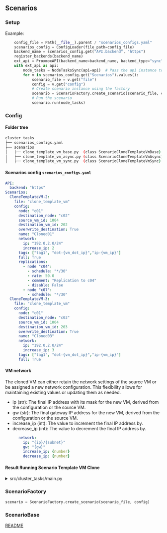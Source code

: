## Scenarios

### Setup 

Example:
```python
    config_file = Path(__file__).parent / "scenarios_configs.yaml"
    scenarios_config = ConfigLoader(file_path=config_file)
    backend_name = scenarios_config.get("API.backend", "https")
    register_backends(backend_name)
    ext_api = ProxmoxAPI(backend_name=backend_name, backend_type="sync")
    with ext_api as api:
        node_tasks = NodeTasksSync(api=api)  # Pass the api instance to NodeTasksAsync
        for v in scenarios_config.get("Scenarios").values():
            scenario_file = v.get("file")
            config = v.get("config")
            # Create scenario instance using the factory
            scenario = ScenarioFactory.create_scenario(scenario_file, config)
            # Run the scenario
            scenario.run(node_tasks)
```

### Config
#### Folder tree

```bash
cluster_tasks
├── scenarios_configs.yaml
├── scenarios
│   ├── clone_template_vm_base.py  (class ScenarioCloneTemplateVmBase)
│   ├── clone_template_vm_async.py (class ScenarioCloneTemplateVmAsync)
│   ├── clone_template_vm_sync.py  (class ScenarioCloneTemplateVmSync)
````
#### Scenarios config `scenarios_configs.yaml`
```yaml
API:
  backend: "https"
Scenarios:
  CloneTemplateVM-2:
    file: "clone_template_vm"
    config:
      node: "c01"
      destination_node: "c02"
      source_vm_id: 1004
      destination_vm_id: 202
      overwrite_destination: True
      name: "Cloned01"
      network:
        ip: "192.0.2.0/24"
        increase_ip: 2
      tags: ["tag1", "dot-{vm_dot_ip}","ip-{vm_ip}"]
      full: True
      replications:
        - node "c04":
          - schedule: "*/30"
          - rate: 50.0
          - comment: "Replication to c04"
          - disable: False
        - node "c07":
          - schedule: "*/30"
  CloneTemplateVM-3:
    file: "clone_template_vm"
    config:
      node: "c01"
      destination_node: "c03"
      source_vm_id: 1004
      destination_vm_id: 203
      overwrite_destination: True
      name: "Cloned03"
      network:
        ip: "192.0.2.0/24"
        increase_ip: 3
      tags: ["tag1", "dot-{vm_dot_ip}","ip-{vm_ip}"]
      full: True
```
#### VM network
The cloned VM can either retain the network settings of the source VM or be assigned a new network configuration. 
This flexibility allows for maintaining existing values or updating them as needed.

* ip (str): The final IP address with its mask for the new VM, derived from the configuration or the source VM.
* gw (str): The final gateway IP address for the new VM, derived from the configuration or the source VM.
* increase_ip (int): The value to increment the final IP address by.
* decrease_ip (int): The value to decrement the final IP address by.
```yaml
      network:
        ip: "{ip}/{subnet}"
        gw: "{gw}"
        increase_ip: {number}
        decrease_ip: {number}
```

#### Result Running Scenario Template VM Clone
<details>
<summary>src/cluster_tasks/main.py</summary>

``` bash
INFO: *** Running Scenario Template VM Clone: 'CloneTemplateVM-2'
INFO: Checking if destination Node:'c02' is online
INFO: Checking if VM 202 already exists
INFO: VM 202 already exists on node:'c02'. Deleting...
INFO: Waiting for replication job (202 to any) is removed... [ 0:00:00 / 0:10:00 ]
INFO: Waiting for replication job (202 to any) is removed... [ 0:00:02 / 0:10:00 ]
INFO: Waiting for replication job (202 to any) is removed... [ 0:00:04 / 0:10:00 ]
INFO: Waiting for replication job (202 to any) is removed... [ 0:00:06 / 0:10:00 ]
INFO: Waiting for replication job (202 to any) is removed... [ 0:00:08 / 0:10:00 ]
INFO: Waiting for replication job (202 to any) is removed... [ 0:00:11 / 0:10:00 ]
INFO: Waiting for replication job (202 to any) is removed... [ 0:00:13 / 0:10:00 ]
INFO: Waiting for replication job (202 to any) is removed... [ 0:00:15 / 0:10:00 ]
INFO: Waiting for replication job (202 to any) is removed... [ 0:00:17 / 0:10:00 ]
INFO: Waiting for replication job (202 to any) is removed... [ 0:00:19 / 0:10:00 ]
INFO: Waiting for replication job (202 to any) is removed... [ 0:00:21 / 0:10:00 ]
INFO: Waiting for replication job (202 to any) is removed... [ 0:00:24 / 0:10:00 ]
INFO: Waiting for replication job (202 to any) is removed... [ 0:00:26 / 0:10:00 ]
INFO: Waiting for replication job (202 to any) is removed... [ 0:00:28 / 0:10:00 ]
INFO: Waiting for replication job (202 to any) is removed... [ 0:00:30 / 0:10:00 ]
INFO: Waiting for task (c02:003E455F:05DAFD8E:677E5CD2:qmdestroy:202) to finish... [ 0:00:00 / 0:10:00 ]
INFO: VM 202 deleted successfully
INFO: Cloning VM from 1004 to 202
INFO: Waiting for task (c01:003D9445:05DB0598:677E5CD4:qmclone:1004) to finish... [ 0:00:00 / 0:10:00 ]
INFO: Waiting for task (c01:003D9445:05DB0598:677E5CD4:qmclone:1004) to finish... [ 0:00:02 / 0:10:00 ]
INFO: Waiting for task (c01:003D9445:05DB0598:677E5CD4:qmclone:1004) to finish... [ 0:00:04 / 0:10:00 ]
INFO: Waiting for task (c01:003D9445:05DB0598:677E5CD4:qmclone:1004) to finish... [ 0:00:06 / 0:10:00 ]
INFO: VM 202 cloned successfully
INFO: Configuring Network for VM 202
INFO: Configured Network for VM 202 successfully
INFO: Configuring tags for VM 202
INFO: VM 202 configured tags:'tag1,dot-002,ip-192-0-2-2' successfully
INFO: Migrating VM 202 to node: c02
INFO: Waiting for task (c01:003D94AD:05DB0981:677E5CDE:qmigrate:202) to finish... [ 0:00:00 / 0:10:00 ]
INFO: Waiting for task (c01:003D94AD:05DB0981:677E5CDE:qmigrate:202) to finish... [ 0:00:02 / 0:10:00 ]
INFO: Waiting for task (c01:003D94AD:05DB0981:677E5CDE:qmigrate:202) to finish... [ 0:00:04 / 0:10:00 ]
INFO: Waiting for task (c01:003D94AD:05DB0981:677E5CDE:qmigrate:202) to finish... [ 0:00:06 / 0:10:00 ]
INFO: Waiting for task (c01:003D94AD:05DB0981:677E5CDE:qmigrate:202) to finish... [ 0:00:09 / 0:10:00 ]
INFO: Waiting for task (c01:003D94AD:05DB0981:677E5CDE:qmigrate:202) to finish... [ 0:00:11 / 0:10:00 ]
INFO: VM 202 migrated successfully
INFO: *** Scenario 'CloneTemplateVM-2' completed successfully
INFO: Proxmox Cluster Tasks: Finished

Process finished with exit code 0
```
</details>

### ScenarioFactory

```python
scenario = ScenarioFactory.create_scenario(scenario_file, config)
```


### ScenarioBase





[README](../README.md)